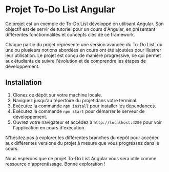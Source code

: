 # Projet To-Do List Angular

Ce projet est un exemple de To-Do List développé en utilisant Angular. Son objectif est de servir de tutoriel pour un cours d'Angular, en présentant différentes fonctionnalités et concepts clés de ce framework.

Chaque partie du projet représente une version avancée du To-Do List, où une ou plusieurs notions abordées en cours ont été ajoutées pour illustrer leur utilisation. Le projet est conçu de manière progressive, ce qui permet aux étudiants de suivre l'évolution et de comprendre les étapes de développement.

## Installation

1. Clonez ce dépôt sur votre machine locale.
2. Naviguez jusqu'au répertoire du projet dans votre terminal.
3. Exécutez la commande `npm install` pour installer les dépendances.
4. Exécutez la commande `npm start` pour démarrer le serveur de développement.
5. Ouvrez votre navigateur et accédez à `http://localhost:4200` pour voir l'application en cours d'exécution.

N'hésitez pas à explorer les différentes branches du dépôt pour accéder aux différentes versions du projet à mesure que vous progressez dans le cours.

Nous espérons que ce projet To-Do List Angular vous sera utile comme ressource d'apprentissage. Bonne exploration !
